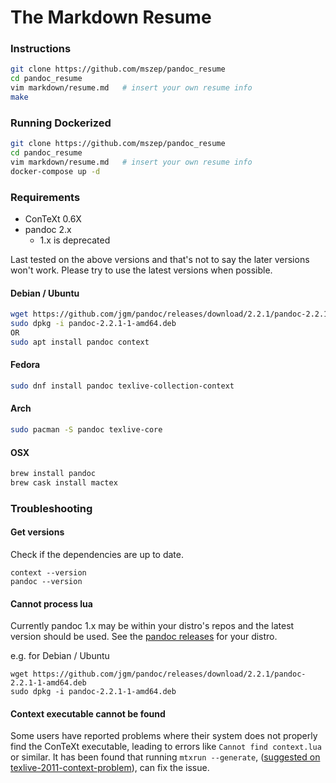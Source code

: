 The Markdown Resume
===================

### Instructions
```bash
git clone https://github.com/mszep/pandoc_resume
cd pandoc_resume
vim markdown/resume.md   # insert your own resume info
make
```

### Running Dockerized
```bash
git clone https://github.com/mszep/pandoc_resume
cd pandoc_resume
vim markdown/resume.md   # insert your own resume info
docker-compose up -d
```

### Requirements

* ConTeXt 0.6X
* pandoc 2.x
    * 1.x is deprecated

Last tested on the above versions and that's not to say the later versions won't work. Please try to use the latest versions when possible.

#### Debian / Ubuntu

```bash
wget https://github.com/jgm/pandoc/releases/download/2.2.1/pandoc-2.2.1-1-amd64.deb && \
sudo dpkg -i pandoc-2.2.1-1-amd64.deb
OR
sudo apt install pandoc context
```

#### Fedora
```bash
sudo dnf install pandoc texlive-collection-context
```

#### Arch
```bash
sudo pacman -S pandoc texlive-core
```

#### OSX
```bash
brew install pandoc
brew cask install mactex
```

### Troubleshooting

#### Get versions

Check if the dependencies are up to date.

```
context --version
pandoc --version
```

#### Cannot process lua
Currently pandoc 1.x may be within your distro's repos and the latest version should be used. See the
[pandoc releases](https://github.com/jgm/pandoc/releases) for your distro.

e.g. for Debian / Ubuntu
```
wget https://github.com/jgm/pandoc/releases/download/2.2.1/pandoc-2.2.1-1-amd64.deb
sudo dpkg -i pandoc-2.2.1-1-amd64.deb
```

#### Context executable cannot be found
Some users have reported problems where their system does not properly find the ConTeXt
executable, leading to errors like `Cannot find context.lua` or similar. It has been found
that running `mtxrun --generate`, ([suggested on texlive-2011-context-problem](
https://tex.stackexchange.com/questions/53892/texlive-2011-context-problem)), can fix the
issue.
